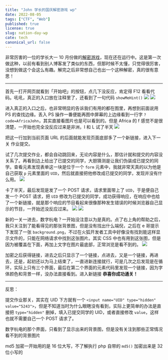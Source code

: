 ```yaml
---
title: "John 学长的国庆解密游戏 wp"
date: 2022-08-05
tags: ["CTF", "Web"]
published: true
license: true
slug: nation-day-wp
cate: tech
canonical_url: false
---
```


非常厉害的一位的学长大一 10 月份做的[解密游戏]，现在还在运行中。这是第一次做这种，以前有看到别人博客发了类似的东西，但那时候不太懂，只觉得很厉害，没想到做这个会这么有趣。解完之后非常想自己也出一个这种解密，真的很有意思！

---

首先一打开网页就看到「开始吧」的按钮，点几下没反应，肯定得 F12 看看代码。吼吼，真正的入口放在注释里了，还看到了一句代码 `showMeHint()`
![ ](https://u.jalenz.cn/blog/nation-day-wp_01.png)
![ ](https://u.jalenz.cn/blog/nation-day-wp_02.png)

进入真正的入口之后，也非常明显的告诉我们有用的都在图里，再想到前面说用 PS 的查找边缘。丢入 PS 操作一番便能再图中屏幕的上边缘看到一行字 `?code=AfricaJohn`，其实直接看图片也是可以看到的。但是 Africa 的 f 感觉不是很清楚，一开始也完全没反应过来是非洲，I 和 L 试了半天
![ ](https://u.jalenz.cn/blog/nation-day-wp_03.png)

把这一行加到当前页面 URL 的后面就能发现页面底部多了一个新链接，进入下一关 作业提交。

试了几次提交作业，都会自动跳回来，无论内容是什么，那估计就和提交的内容没关系了。再看到边上给出了已提交的同学，大胆猜测是让我们伪装成已提交的同学。查看元素发现表单这一块是位于一个 `form` 元素中，我就非常天真的以为他是自己获取 `p` 元素里面的 `UID`，然后就直接把他修改成已提交的同学，发现并没有什么用。
![ ](https://u.jalenz.cn/blog/nation-day-wp_04.png)

卡了半天，最后发现是发了一个 POST 请求，请求里面带上了 `UID`，于是便自己发一个 POST 请求，把 `UID` 修改为已提交的同学，成功获得响应，在响应中也给了一个新链接，就是那个响应的节目看起来很像那种发生错误的时候浏览器自己显示的节目，一开始还没反应过来。
![ ](https://u.jalenz.cn/blog/nation-day-wp_05.png)
![ ](https://u.jalenz.cn/blog/nation-day-wp_06.png)

新的一关一进去，数字杭电？一开始没注意以为是真的。点了右上角的帮助之后，我只关注到了能看得见的那张背景图，但是没有找出什么端倪，之后在 e 哥提示下发现了一张 `background.png`，不过在火狐开发者工具中好像没有找到能这样显示文件的，只能在网络请求中找到这张图片。其实 CSS 中也有用到这张图，但是因为被覆盖在下面，再加上文字在图片最底部，正常浏览是看不到的。
![ ](https://u.jalenz.cn/blog/nation-day-wp_07.png)

加密之后获得链接，进去之后只显示了一个链接，点进去，又是一个链接，再进去，还是，起初还以为马上结束了，一直进新连接就行，可是几次之后发现是在循环，实际上只有三个界面，最后在第二个界面的元素代码里发现一个链接，因为字体颜色和背景一样，没办法直接看到。进入新链接 **恭喜你成功通关！**

---

反思：

提交作业那关，其实在 UID 下方就有一个 `<input name="UID" type="hidden" value="5243">`，但是不知道当时为什么眼瞎没有看到，实际上更简单的办法是直接把 `type="hidden"` 删掉，填入已提交同学的 UID，或者直接修改 `value`，这样也就不需要自己一个 POST 请求了。

数字杭电的那个界面，只看到了显示出来的背景图，但是没有关注到那些正常情况看不到的背景图片

md5 加密一开始用的是 16 位大写，不了解执行 php 自带的 `md5()` 加密出来是 32 位小写的

[解密游戏]: https://decode.wuhan5.cc/
